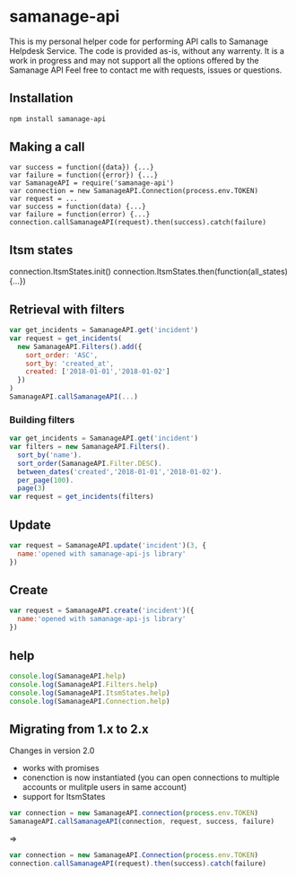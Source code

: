 # samanage-api

This is my personal helper code for performing API calls to Samanage Helpdesk Service. The code is provided as-is, without any warrenty.
It is a work in progress and may not support all the options offered by the Samanage API
Feel free to contact me with requests, issues or questions.

## Installation
```sh
npm install samanage-api
```

## Making a call
```javascrip
var success = function({data}) {...}
var failure = function({error}) {...}
var SamanageAPI = require('samanage-api')
var connection = new SamanageAPI.Connection(process.env.TOKEN)
var request = ...
var success = function(data) {...}
var failure = function(error) {...}
connection.callSamanageAPI(request).then(success).catch(failure)
```

## Itsm states
connection.ItsmStates.init()
connection.ItsmStates.then(function(all_states) {...})

## Retrieval with filters
```javascript
var get_incidents = SamanageAPI.get('incident')
var request = get_incidents(
  new SamanageAPI.Filters().add({
    sort_order: 'ASC',
    sort_by: 'created_at',
    created: ['2018-01-01','2018-01-02']
  })
)
SamanageAPI.callSamanageAPI(...)
```

### Building filters
```javascript
var get_incidents = SamanageAPI.get('incident')
var filters = new SamanageAPI.Filters().
  sort_by('name').
  sort_order(SamanageAPI.Filter.DESC).
  between_dates('created','2018-01-01','2018-01-02').
  per_page(100).
  page(3)
var request = get_incidents(filters)
```

## Update
```javascript
var request = SamanageAPI.update('incident')(3, {
  name:'opened with samanage-api-js library'
})
```

## Create
```javascript
var request = SamanageAPI.create('incident')({
  name:'opened with samanage-api-js library'
})
```

## help

```javascript
console.log(SamanageAPI.help)
console.log(SamanageAPI.Filters.help)
console.log(SamanageAPI.ItsmStates.help)
console.log(SamanageAPI.Connection.help)
```

## Migrating from 1.x to 2.x
Changes in version 2.0
- works with promises
- conenction is now instantiated (you can open connections to multiple accounts or mulitple users in same account)
- support for ItsmStates

```javascript
var connection = new SamanageAPI.connection(process.env.TOKEN)
SamanageAPI.callSamanageAPI(connection, request, success, failure)
```
=>
```javascript
var connection = new SamanageAPI.Connection(process.env.TOKEN)
connection.callSamanageAPI(request).then(success).catch(failure)
```
